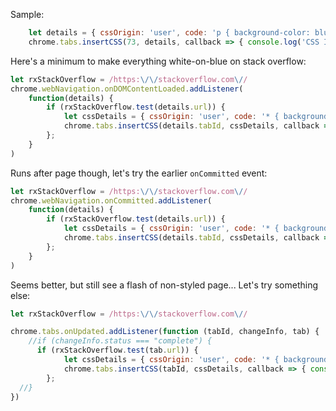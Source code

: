 
Sample:

```js
    let details = { cssOrigin: 'user', code: 'p { background-color: blue !important; }' };
    chrome.tabs.insertCSS(73, details, callback => { console.log('CSS INJECTED!'); });
```

Here's a minimum to make everything white-on-blue on stack overflow:

```js
let rxStackOverflow = /https:\/\/stackoverflow.com\//
chrome.webNavigation.onDOMContentLoaded.addListener(
    function(details) {
        if (rxStackOverflow.test(details.url)) {
            let cssDetails = { cssOrigin: 'user', code: '* { background-color: blue !important; color: white; }' };
            chrome.tabs.insertCSS(details.tabId, cssDetails, callback => { console.log('CSS INJECTED!'); });
        };
    }
)
```

Runs after page though, let's try the earlier `onCommitted` event:

```js
let rxStackOverflow = /https:\/\/stackoverflow.com\//
chrome.webNavigation.onCommitted.addListener(
    function(details) {
        if (rxStackOverflow.test(details.url)) {
            let cssDetails = { cssOrigin: 'user', code: '* { background-color: blue !important; color: white; }' };
            chrome.tabs.insertCSS(details.tabId, cssDetails, callback => { console.log('CSS INJECTED!'); });
        };
    }
)
```

Seems better, but still see a flash of non-styled page...  Let's try something else:

```js
let rxStackOverflow = /https:\/\/stackoverflow.com\//

chrome.tabs.onUpdated.addListener(function (tabId, changeInfo, tab) {
    //if (changeInfo.status === "complete") {
      if (rxStackOverflow.test(tab.url)) {
            let cssDetails = { cssOrigin: 'user', code: '* { background-color: blue !important; color: white; }' };
            chrome.tabs.insertCSS(tabId, cssDetails, callback => { console.log('CSS INJECTED!'); });
        };
  //}
})
```
